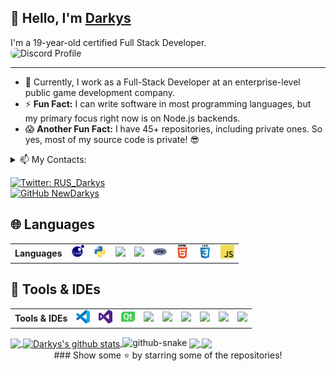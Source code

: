 ## 👋 Hello, I'm [Darkys](https://www.darkys.ru/)  
I'm a 19-year-old certified Full Stack Developer.  
<img src="https://discord.c99.nl/widget/theme-3/725731246218412064.png" alt="Discord Profile" style="border-radius: 8px;"/>

---

- 🔭 Currently, I work as a Full-Stack Developer at an enterprise-level public game development company.
- ⚡ **Fun Fact:** I can write software in most programming languages, but my primary focus right now is on Node.js backends.
- 😱 **Another Fun Fact:** I have 45+ repositories, including private ones. So yes, most of my source code is private! 😎 

<details>
  <summary>📫 My Contacts:</summary>
  - [Twitter / X](https://twitter.com/RUS_Darkys)  
  - [YouTube](https://www.youtube.com/channel/UCuxy9aXG43ruqRY4LrbTfqg)  
  - [Discord](https://discord.com/users/725731246218412064)  
</details>


[![Twitter: RUS_Darkys](https://img.shields.io/twitter/follow/RUS_Darkys?style=social)](https://twitter.com/RUS_Darkys)  
[![GitHub NewDarkys](https://img.shields.io/github/followers/NewDarkys?label=follow&style=social)](https://github.com/NewDarkys)  

<h2> 🌐 Languages </h2>
<table>
  <tbody align="center">
    <tr>
      <th>Languages</th>
      <td>
        <a href="https://luau-lang.org" title="Luau">
          <img height="22" src="https://raw.githubusercontent.com/devicons/devicon/master/icons/lua/lua-original.svg"/>
        </a>
      </td>
      <td>
        <a href="https://www.python.org/" title="Python">
          <img height="22" src="https://raw.githubusercontent.com/devicons/devicon/master/icons/python/python-original.svg"/>
        </a>
      </td>
      <td>
        <a href="https://www.autohotkey.com/" title="AutoHotkey">
          <img height="22" src="https://raw.githubusercontent.com/bluesatin/Autohotkey-Icons/master/Icons/11-LightGreen/H.ico"/>
        </a>
      </td>
      <td>
        <a href="https://isocpp.org/" title="C++">
          <img height="22" src="https://avatars.githubusercontent.com/u/59276?s=200&v=4"/>
        </a>
      </td>
      <td>
        <a href="https://www.php.net/" title="PHP">
          <img height="22" src="https://raw.githubusercontent.com/github/explore/80688e429a7d4ef2fca1e82350fe8e3517d3494d/topics/php/php.png"/>
        </a>
      </td>
      <td>
        <a href="https://developer.mozilla.org/en-US/docs/Web/HTML" title="HTML">
          <img height="22" src="https://raw.githubusercontent.com/github/explore/80688e429a7d4ef2fca1e82350fe8e3517d3494d/topics/html/html.png"/>
        </a>
      </td>
      <td>
        <a href="https://developer.mozilla.org/en-US/docs/Web/CSS" title="CSS">
          <img height="22" src="https://raw.githubusercontent.com/github/explore/80688e429a7d4ef2fca1e82350fe8e3517d3494d/topics/css/css.png"/>
        </a>
      </td>
      <td>
        <a href="https://developer.mozilla.org/en-US/docs/Web/JavaScript" title="JavaScript">
          <img height="22" src="https://raw.githubusercontent.com/github/explore/80688e429a7d4ef2fca1e82350fe8e3517d3494d/topics/javascript/javascript.png"/>
        </a>
      </td>
    </tr>
  </tbody>
</table>

<h2> 🔧 Tools & IDEs </h2>
<table>
  <tbody align="center">
    <tr>
      <th>Tools & IDEs</th>
      <td>
        <a href="https://code.visualstudio.com/" title="Visual Studio Code">
          <img height="22" src="https://raw.githubusercontent.com/devicons/devicon/master/icons/vscode/vscode-original.svg"/>
        </a>
      </td>
      <td>
        <a href="https://visualstudio.microsoft.com/" title="Visual Studio">
          <img height="22" src="https://raw.githubusercontent.com/devicons/devicon/master/icons/visualstudio/visualstudio-plain.svg"/>
        </a>
      </td>
      <td>
        <a href="https://www.qt.io/" title="Qt Creator">
          <img height="22" src="https://raw.githubusercontent.com/devicons/devicon/master/icons/qt/qt-original.svg"/>
        </a>
      </td>
      <td>
        <a href="https://nmap.org/" title="Nmap">
          <img height="22" src="https://upload.wikimedia.org/wikipedia/commons/thumb/6/6f/Nmap_logo.svg/2560px-Nmap_logo.svg.png"/>
        </a>
      </td>
      <td>
        <a href="https://www.wireshark.org/" title="Wireshark">
          <img height="22" src="https://www.wireshark.org/assets/images/logos/wireshark-logo.svg"/>
        </a>
      </td>
      <td>
        <a href="https://www.postman.com/" title="Postman">
          <img height="22" src="https://www.postman.com/assets/logos/postman-logo.svg"/>
        </a>
      </td>
      <td>
        <a href="https://flstudio.en.softonic.com/" title="FL Studio">
          <img height="22" src="https://upload.wikimedia.org/wikipedia/en/thumb/0/0c/FL_Studio_20_logo.svg/2560px-FL_Studio_20_logo.svg.png"/>
        </a>
      </td>
      <td>
        <a href="https://www.blender.org/" title="Blender">
          <img height="22" src="https://upload.wikimedia.org/wikipedia/commons/thumb/9/9b/Blender_logo_no_text.svg/2560px-Blender_logo_no_text.svg.png"/>
        </a>
      </td>
      <td>
        <a href="https://krita.org/en/" title="Krita">
          <img height="22" src="https://upload.wikimedia.org/wikipedia/commons/thumb/1/1c/Krita_logo.svg/2560px-Krita_logo.svg.png"/>
        </a>
      </td>
    </tr>
  </tbody>
</table>


<a href="https://github.com/NewDarkys">  
  <img align="center" src="https://github-readme-stats.vercel.app/api/top-langs/?username=NewDarkys&theme=dark&hide_langs_below=1" />  
</a>  
<a href="https://github.com/NewDarkys">  
  <img align="center" src="https://github-readme-stats.vercel.app/api?username=NewDarkys&show_icons=true&theme=dark&line_height=27" alt="Darkys's github stats"/>  
</a>  

<picture>  
  <source media="(prefers-color-scheme: dark)" srcset="https://raw.githubusercontent.com/NewDarkys/NewDarkys/output/github-contribution-grid-snake-dark.svg" />  
  <source media="(prefers-color-scheme: light)" srcset="https://raw.githubusercontent.com/NewDarkys/NewDarkys/output/github-contribution-grid-snake.svg" />  
  <img alt="github-snake" src="github-snake.svg" />  
</picture>  

<a href="https://github.com/NewDarkys/www.darkys.ru">  
  <img align="center" src="https://github-readme-stats.vercel.app/api/pin/?username=NewDarkys&repo=www.darkys.ru&theme=dark" />  
</a>  

<a href="https://github.com/NewDarkys/www.xfirka.ru">  
  <img align="center" src="https://github-readme-stats.vercel.app/api/pin/?username=NewDarkys&repo=www.xfirka.ru&theme=dark" />  
</a>  

<div align="center">  
  ### Show some ⭐ by starring some of the repositories!  
</div>
